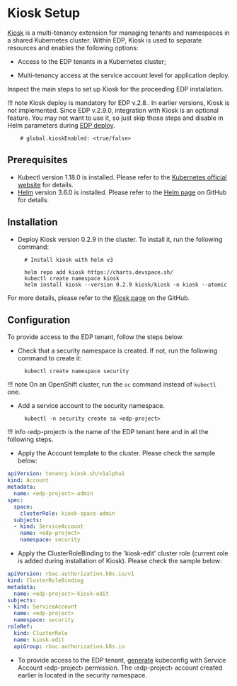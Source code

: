 # Kiosk Setup

[Kiosk](https://github.com/loft-sh/kiosk) is a multi-tenancy extension for managing tenants and namespaces in a shared Kubernetes cluster.
Within EDP, Kiosk is used to separate resources and enables the following options:

* Access to the EDP tenants in a Kubernetes cluster;

* Multi-tenancy access at the service account level for application deploy.

Inspect the main steps to set up Kiosk for the proceeding EDP installation.

!!! note
    Kiosk deploy is mandatory for EDP v.2.8.. In earlier versions, Kiosk is not implemented. Since EDP v.2.9.0, integration with Kiosk is an optional feature.
    You may not want to use it, so just skip those steps and disable in Helm parameters during [EDP deploy](./install-edp.md).

        # global.kioskEnabled: <true/false>


## Prerequisites

* Kubectl version 1.18.0 is installed. Please refer to the [Kubernetes official website](https://v1-18.docs.kubernetes.io/docs/setup/release/notes/) for details.
* [Helm](https://helm.sh) version 3.6.0 is installed. Please refer to the [Helm page](https://github.com/helm/helm/releases/tag/v3.6.0) on GitHub for details.

## Installation

* Deploy Kiosk version 0.2.9 in the cluster. To install it, run the following command:

        # Install kiosk with helm v3

        helm repo add kiosk https://charts.devspace.sh/
        kubectl create namespace kiosk
        helm install kiosk --version 0.2.9 kiosk/kiosk -n kiosk --atomic


For more details, please refer to the [Kiosk page](https://github.com/loft-sh/kiosk#1-install-kiosk) on the GitHub.

## Configuration

To provide access to the EDP tenant, follow the steps below.

* Check that a security namespace is created. If not, run the following command to create it:

        kubectl create namespace security

!!! note
    On an OpenShift cluster, run the `oc` command instead of `kubectl` one.

* Add a service account to the security namespace.

        kubectl -n security create sa <edp-project>

!!! info
    &#8249;edp-project&#8250; is the name of the EDP tenant here and in all the following steps.

* Apply the Account template to the cluster. Please check the sample below:
```yaml
apiVersion: tenancy.kiosk.sh/v1alpha1
kind: Account
metadata:
  name: <edp-project>-admin
spec:
  space:
    clusterRole: kiosk-space-admin
  subjects:
  - kind: ServiceAccount
    name: <edp-project>
    namespace: security
```

* Apply the ClusterRoleBinding to the 'kiosk-edit' cluster role (current role is added during installation of Kiosk). Please check the sample below:
```yaml
apiVersion: rbac.authorization.k8s.io/v1
kind: ClusterRoleBinding
metadata:
  name: <edp-project>-kiosk-edit
subjects:
- kind: ServiceAccount
  name: <edp-project>
  namespace: security
roleRef:
  kind: ClusterRole
  name: kiosk-edit
  apiGroup: rbac.authorization.k8s.io
```
* To provide access to the EDP tenant, [generate](https://docs.oracle.com/en-us/iaas/Content/ContEng/Tasks/contengaddingserviceaccttoken.htm) kubeconfig
with Service Account &#8249;edp-project&#8250; permission. The &#8249;edp-project&#8250; account created earlier is located in the security namespace.


